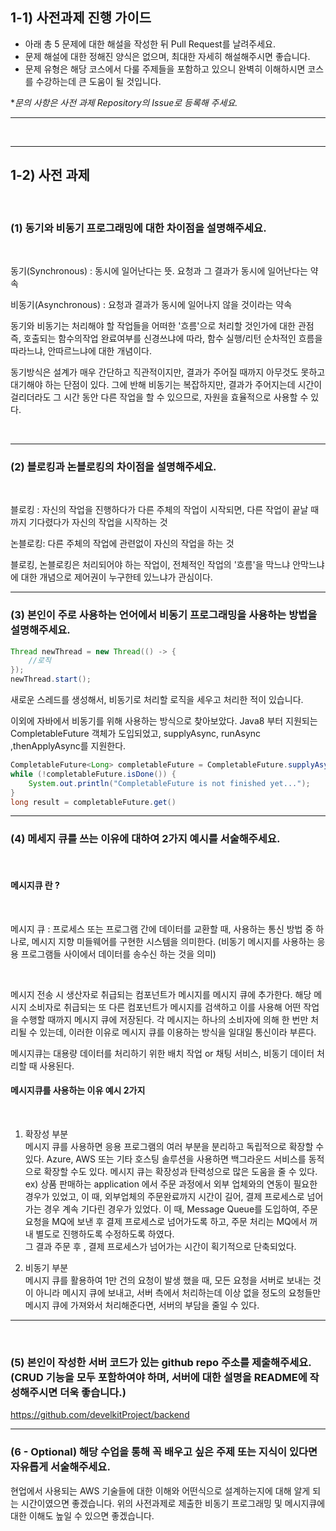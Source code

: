 ## 1-1) 사전과제 진행 가이드

- 아래 총 5 문제에 대한 해설을 작성한 뒤 Pull Request를 날려주세요.
- 문제 해설에 대한 정해진 양식은 없으며, 최대한 자세히 해설해주시면 좋습니다.
- 문제 유형은 해당 코스에서 다룰 주제들을 포함하고 있으니 완벽히 이해하시면 코스를 수강하는데 큰 도움이 될 것입니다.

**문의 사항은 사전 과제 Repository의 Issue로 등록해 주세요.*
  
---
<br>

---


## 1-2) 사전 과제

<br>

### (1) 동기와 비동기 프로그래밍에 대한 차이점을 설명해주세요.

<br>

동기(Synchronous) : 동시에 일어난다는 뜻. 요청과 그 결과가 동시에 일어난다는 약속

비동기(Asynchronous) : 요청과 결과가 동시에 일어나지 않을 것이라는 약속

동기와 비동기는 처리해야 할 작업들을 어떠한 '흐름'으로 처리할 것인가에 대한 관점 즉, 호출되는 함수의작업 완료여부를 신경쓰냐에 따라, 함수 실행/리턴 순차적인 흐름을 따라느냐, 안따르느냐에 대한 개념이다.

동기방식은 설계가 매우 간단하고 직관적이지만, 결과가 주어질 때까지 아무것도 못하고 대기해야 하는 단점이 있다. 그에 반해 비동기는 복잡하지만, 결과가 주어지는데 시간이 걸리더라도 그 시간 동안 다른 작업을 할 수 있으므로, 자원을 효율적으로 사용할 수 있다.

 <br>

---

### (2) 블로킹과 논블로킹의 차이점을 설명해주세요.

<br>

블로킹 : 자신의 작업을 진행하다가 다른 주체의 작업이 시작되면, 다른 작업이 끝날 때까지 기다렸다가 자신의 작업을 시작하는 것

논블로킹: 다른 주체의 작업에 관련없이 자신의 작업을 하는 것

블로킹, 논블로킹은 처리되어야 하는 작업이, 전체적인 작업의 '흐름'을 막느냐 안막느냐에 대한 개념으로 제어권이 누구한테 있느냐가 관심이다.
<br>

---

### (3) 본인이 주로 사용하는 언어에서 비동기 프로그래밍을 사용하는 방법을 설명해주세요.

```java
Thread newThread = new Thread(() -> {
    //로직
});
newThread.start();
```
새로운 스레드를 생성해서, 비동기로 처리할 로직을 세우고 처리한 적이 있습니다. 

이외에 자바에서 비동기를 위해 사용하는 방식으로 찾아보았다.
Java8 부터 지원되는 CompletableFuture 객체가 도입되었고, supplyAsync, runAsync ,thenApplyAsync를 지원한다.

```java
CompletableFuture<Long> completableFuture = CompletableFuture.supplyAsync(() -> factorial(number));
while (!completableFuture.isDone()) {
    System.out.println("CompletableFuture is not finished yet...");
}
long result = completableFuture.get()
```
---

### (4) 메세지 큐를 쓰는 이유에 대하여 2가지 예시를 서술해주세요.

<br>

#### 메시지큐 란 ?
<br>

메시지 큐 : 프로세스 또는 프로그램 간에 데이터를 교환할 때, 사용하는 통신 방법 중 하나로, 메시지 지향 미들웨어를 구현한 시스템을 의미한다.
(비동기 메시지를 사용하는 응용 프로그램들 사이에서 데이터를 송수신 하는 것을 의미)

<br>

메시지 전송 시 생산자로 취급되는 컴포넌트가 메시지를 메시지 큐에 추가한다. 해당 메시지 소비자로 취급되는 또 다른 컴포넌트가 메시지를 검색하고 이를 사용해 어떤 작업을 수행할 때까지 메시지 큐에 저장된다.
각 메시지는 하나의 소비자에 의해 한 번만 처리될 수 있는데, 이러한 이유로 메시지 큐를 이용하는 방식을 일대일 통신이라 부른다.

메시지큐는 대용량 데이터를 처리하기 위한 배치 작업 or 채팅 서비스, 비동기 데이터 처리할 때 사용된다.

#### 메시지큐를 사용하는 이유 예시 2가지

<br>

1. 확장성 부분
<br> 메시지 큐를 사용하면 응용 프로그램의 여러 부분을 분리하고 독립적으로 확장할 수 있다. Azure, AWS 또는 기타 호스팅 솔루션을 사용하면 백그라운드 서비스를 동적으로 확장할 수도 있다. 메시지 큐는 확장성과 탄력성으로 많은 도움을 줄 수 있다.
<BR> ex) 상품 판매하는 application 에서 주문 과정에서 외부 업체와의 연동이 필요한 경우가 있었고, 이 때, 외부업체의 주문완료까지 시간이 길어, 결제 프로세스로 넘어가는 경우 계속 기다린 경우가 있었다. 이 때, Message Queue를 도입하여, 주문 요청을 MQ에 보낸 후 결제 프로세스로 넘어가도록 하고, 주문 처리는 MQ에서 꺼내 별도로 진행하도록 수정하도록 하였다.<BR> 
그 결과 주문 후 , 결제 프로세스가 넘어가는 시간이 획기적으로 단축되었다.

2. 비동기 부분 <br>
메시지 큐를 활용하여 1만 건의 요청이 발생 했을 때, 모든 요청을 서버로 보내는 것이 아니라 메시지 큐에 보내고, 서버 측에서 처리하는데 이상 없을 정도의 요청들만 메시지 큐에 가져와서 처리해준다면, 서버의 부담을 줄일 수 있다. 


---


<br>

### (5) 본인이 작성한 서버 코드가 있는 github repo 주소를 제출해주세요. (CRUD 기능을 모두 포함하여야 하며, 서버에 대한 설명을 README에 작성해주시면 더욱 좋습니다.)

https://github.com/develkitProject/backend

---

### (6 - Optional) 해당 수업을 통해 꼭 배우고 싶은 주제 또는 지식이 있다면 자유롭게 서술해주세요.

현업에서 사용되는 AWS 기술들에 대한 이해와 어떤식으로 설계하는지에 대해 알게 되는 시간이였으면 좋겠습니다. 
위의 사전과제로 제출한 비동기 프로그래밍 및 메시지큐에 대한 이해도 높일 수 있으면 좋겠습니다.